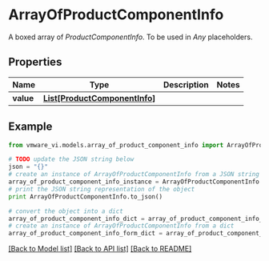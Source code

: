 # ArrayOfProductComponentInfo

A boxed array of *ProductComponentInfo*. To be used in *Any* placeholders. 

## Properties
Name | Type | Description | Notes
------------ | ------------- | ------------- | -------------
**value** | [**List[ProductComponentInfo]**](ProductComponentInfo.md) |  | 

## Example

```python
from vmware_vi.models.array_of_product_component_info import ArrayOfProductComponentInfo

# TODO update the JSON string below
json = "{}"
# create an instance of ArrayOfProductComponentInfo from a JSON string
array_of_product_component_info_instance = ArrayOfProductComponentInfo.from_json(json)
# print the JSON string representation of the object
print ArrayOfProductComponentInfo.to_json()

# convert the object into a dict
array_of_product_component_info_dict = array_of_product_component_info_instance.to_dict()
# create an instance of ArrayOfProductComponentInfo from a dict
array_of_product_component_info_form_dict = array_of_product_component_info.from_dict(array_of_product_component_info_dict)
```
[[Back to Model list]](../README.md#documentation-for-models) [[Back to API list]](../README.md#documentation-for-api-endpoints) [[Back to README]](../README.md)


